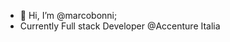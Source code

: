 - 👋 Hi, I’m @marcobonni;
- Currently Full stack Developer @Accenture Italia

<!---
marcobonni/marcobonni is a ✨ special ✨ repository because its `README.md` (this file) appears on your GitHub profile.
You can click the Preview link to take a look at your changes.
--->
